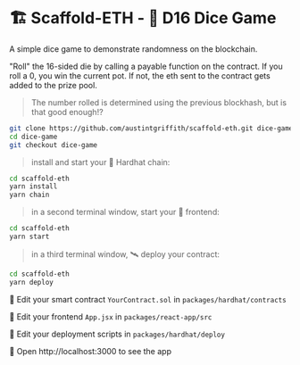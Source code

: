 # 🏗 Scaffold-ETH - 🎲 D16 Dice Game

A simple dice game to demonstrate randomness on the blockchain.

"Roll" the 16-sided die by calling a payable function on the contract. If you roll a 0, you win the current pot. If not, the eth sent to the contract gets added to the prize pool.

> The number rolled is determined using the previous blockhash, but is that good enough!?

```bash
git clone https://github.com/austintgriffith/scaffold-eth.git dice-game
cd dice-game
git checkout dice-game
```

> install and start your 👷‍ Hardhat chain:

```bash
cd scaffold-eth
yarn install
yarn chain
```

> in a second terminal window, start your 📱 frontend:

```bash
cd scaffold-eth
yarn start
```

> in a third terminal window, 🛰 deploy your contract:

```bash
cd scaffold-eth
yarn deploy
```

🔏 Edit your smart contract `YourContract.sol` in `packages/hardhat/contracts`

📝 Edit your frontend `App.jsx` in `packages/react-app/src`

💼 Edit your deployment scripts in `packages/hardhat/deploy`

📱 Open http://localhost:3000 to see the app
